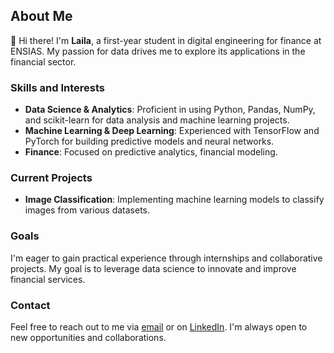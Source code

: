 
## About Me

👋 Hi there! I'm **Laila**, a first-year student in digital engineering for finance at ENSIAS. My passion for data drives me to explore its applications in the financial sector.

### Skills and Interests
- **Data Science & Analytics**: Proficient in using Python, Pandas, NumPy, and scikit-learn for data analysis and machine learning projects.
- **Machine Learning & Deep Learning**: Experienced with TensorFlow and PyTorch for building predictive models and neural networks.
- **Finance**: Focused on predictive analytics, financial modeling.

### Current Projects
- **Image Classification**: Implementing machine learning models to classify images from various datasets.


### Goals
I'm eager to gain practical experience through internships and collaborative projects. My goal is to leverage data science to innovate and improve financial services.


### Contact
Feel free to reach out to me via [email](mailto:aitbellalaila3@gmail.com) or on [LinkedIn](https://www.linkedin.com/in/laila-ait-bella-019456237/). I'm always open to new opportunities and collaborations.
